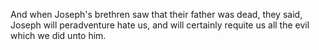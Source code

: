And when Joseph's brethren saw that their father was dead, they said, Joseph will peradventure hate us, and will certainly requite us all the evil which we did unto him.
